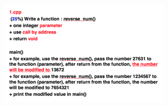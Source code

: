 ![Alt text](https://github.com/clive819/YZUEE-Freshman-Programming-Language/blob/master/2016:05:17/P1.png)
